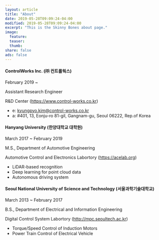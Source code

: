 ```yaml
---
layout: article
title: "About"
date: 2019-05-28T09:09:24-04:00
modified: 2019-05-28T09:09:24-04:00
excerpt: "This is the Skinny Bones about page."
image:
  feature:
  teaser:
  thumb:
share: false
ads: false
---
```


#### ControlWorks Inc. (㈜ 컨트롤웍스)

February 2019 ~ 

Assistant Research Engineer

R&D Center (https://www.control-works.co.kr)
* e: kyungpyo.kim@control-works.co.kr
* a: #401, 13, Eonju-ro 81-gil, Gangnam-gu, Seoul 06222, Rep.of Korea 


#### Hanyang University (한양대학교 대학원)

March 2017 ~ February 2019

M.S., Department of Automotive Engineering

Automotive Control and Electronics Labortory (https://acelab.org)
 * LiDAR-based recognition
 * Deep learning for point cloud data
 * Autonomous driving system

#### Seoul National University of Science and Technology (서울과학기술대학교)

March 2013 ~ February 2017

B.S., Department of Electrical and Information Engineering

Digital Control System Labortory (http://mpc.seoultech.ac.kr)
 * Torque/Speed Control of Induction Motors
 * Power Train Control of Electrical Vehicle